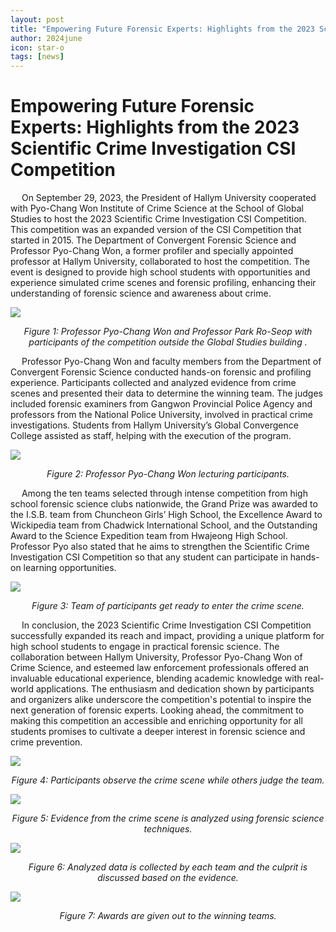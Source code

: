 ```yaml
---
layout: post
title: "Empowering Future Forensic Experts: Highlights from the 2023 Scientific Crime Investigation CSI Competition"
author: 2024june
icon: star-o
tags: [news]
---
```


# Empowering Future Forensic Experts: Highlights from the 2023 Scientific Crime Investigation CSI Competition

&emsp; On September 29, 2023, the President of Hallym University cooperated with Pyo-Chang Won Institute of Crime Science at the School of Global Studies to host the 2023 Scientific Crime Investigation CSI Competition. This competition was an expanded version of the CSI Competition that started in 2015. The Department of Convergent Forensic Science and Professor Pyo-Chang Won, a former profiler and specially appointed professor at Hallym University, collaborated to host the competition. The event is designed to provide high school students with opportunities and experience simulated crime scenes and forensic profiling, enhancing their understanding of forensic science and awareness about crime.

![](/Users/junetschoy/Desktop/GitClone/LIFSResearchBlog/img/11-1.png)
<p align="center">
  <em>Figure 1: Professor Pyo-Chang Won and Professor Park Ro-Seop with participants of the competition outside the Global Studies building .</em>
</p>

&emsp; Professor Pyo-Chang Won and faculty members from the Department of Convergent Forensic Science conducted hands-on forensic and profiling experience. Participants collected and analyzed evidence from crime scenes and presented their data to determine the winning team. The judges included forensic examiners from Gangwon Provincial Police Agency and professors from the National Police University, involved in practical crime investigations. Students from Hallym University’s Global Convergence College assisted as staff, helping with the execution of the program.

![](/Users/junetschoy/Desktop/GitClone/LIFSResearchBlog/img/11-2.png)

<p align="center">
  <em>Figure 2: Professor Pyo-Chang Won lecturing participants.</em>
</p>

&emsp; Among the ten teams selected through intense competition from high school forensic science clubs nationwide, the Grand Prize was awarded to the I.S.B. team from Chuncheon Girls’ High School, the Excellence Award to Wickipedia team from Chadwick International School, and the Outstanding Award to the Science Expedition team from Hwajeong High School. Professor Pyo also stated that he aims to strengthen the Scientific Crime Investigation CSI Competition so that any student can participate in hands-on learning opportunities. 
	
![](/Users/junetschoy/Desktop/GitClone/LIFSResearchBlog/img/11-3.png)

<p align="center">
  <em>Figure 3: Team of participants get ready to enter the crime scene.</em>
</p>

&emsp; In conclusion, the 2023 Scientific Crime Investigation CSI Competition successfully expanded its reach and impact, providing a unique platform for high school students to engage in practical forensic science. The collaboration between Hallym University, Professor Pyo-Chang Won of Crime Science, and esteemed law enforcement professionals offered an invaluable educational experience, blending academic knowledge with real-world applications. The enthusiasm and dedication shown by participants and organizers alike underscore the competition's potential to inspire the next generation of forensic experts. Looking ahead, the commitment to making this competition an accessible and enriching opportunity for all students promises to cultivate a deeper interest in forensic science and crime prevention.

![](/Users/junetschoy/Desktop/GitClone/LIFSResearchBlog/img/11-4.png)

<p align="center">
  <em>Figure 4: Participants observe the crime scene while others judge the team.</em>
</p>

![](/Users/junetschoy/Desktop/GitClone/LIFSResearchBlog/img/11-5.png)

<p align="center">
  <em>Figure 5: Evidence from the crime scene is analyzed using forensic science techniques.</em>
</p>

![](/Users/junetschoy/Desktop/GitClone/LIFSResearchBlog/img/11-6.png)

<p align="center">
  <em>Figure 6: Analyzed data is collected by each team and the culprit is discussed based on the evidence.</em>
</p>


![](/Users/junetschoy/Desktop/GitClone/LIFSResearchBlog/img/11-7.png)

<p align="center">
  <em>Figure 7: Awards are given out to the winning teams.</em>
</p>

